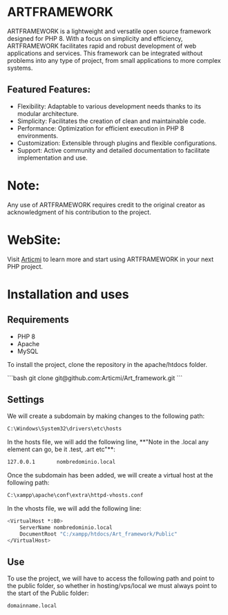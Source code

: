 # ARTFRAMEWORK
ARTFRAMEWORK is a lightweight and versatile open source framework designed for PHP 8. With a focus on simplicity and efficiency, ARTFRAMEWORK facilitates rapid and robust development of web applications and services. This framework can be integrated without problems into any type of project, from small applications to more complex systems.

## Featured Features:
<ul>
   <li>Flexibility: Adaptable to various development needs thanks to its modular architecture.</li>
   <li>Simplicity: Facilitates the creation of clean and maintainable code.</li>
   <li>Performance: Optimization for efficient execution in PHP 8 environments.</li>
   <li>Customization: Extensible through plugins and flexible configurations.</li>
   <li>Support: Active community and detailed documentation to facilitate implementation and use.</li>
</ul>

# Note: 
Any use of ARTFRAMEWORK requires credit to the original creator as acknowledgment of his contribution to the project.

# WebSite:
Visit [Articmi](https://articmi.com/) to learn more and start using ARTFRAMEWORK in your next PHP project.

# Installation and uses
## Requirements
<ul>
    <li>PHP 8</li>
    <li>Apache</li>
    <li>MySQL</li>
</ul>

<p>To install the project, clone the repository in the apache/htdocs folder.</p>
```bash
git clone git@github.com:Articmi/Art_framework.git
```

<h2>Settings</h2>
<p>We will create a subdomain by making changes to the following path:</p>

```bash
C:\Windows\System32\drivers\etc\hosts
```
<p>In the hosts file, we will add the following line, **"Note in the .local any element can go, be it .test, .art etc"**:</p>

```bash
127.0.0.1       nombredominio.local
```

<p>Once the subdomain has been added, we will create a virtual host at the following path:</p>

```bash
C:\xampp\apache\conf\extra\httpd-vhosts.conf
```

<p>In the vhosts file, we will add the following line:</p>

```bash
<VirtualHost *:80>
    ServerName nombredominio.local
    DocumentRoot "C:/xampp/htdocs/Art_framework/Public"
</VirtualHost>
```

<h2>Use</h2>
<p>To use the project, we will have to access the following path and point to the public folder, so whether in hosting/vps/local we must always point to the start of the Public folder:</p>

```bash
domainname.local
```
